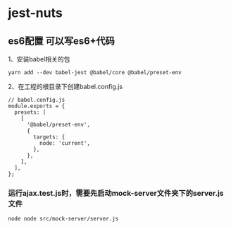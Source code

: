 # jest-nuts
## es6配置 可以写es6+代码
1、安装babel相关的包
```
yarn add --dev babel-jest @babel/core @babel/preset-env
```
2、在工程的根目录下创建babel.config.js
```
// babel.config.js
module.exports = {
  presets: [
    [
      '@babel/preset-env',
      {
        targets: {
          node: 'current',
        },
      },
    ],
  ],
};
```
### 运行ajax.test.js时，需要先启动mock-server文件夹下的server.js文件
```
node node src/mock-server/server.js
```

